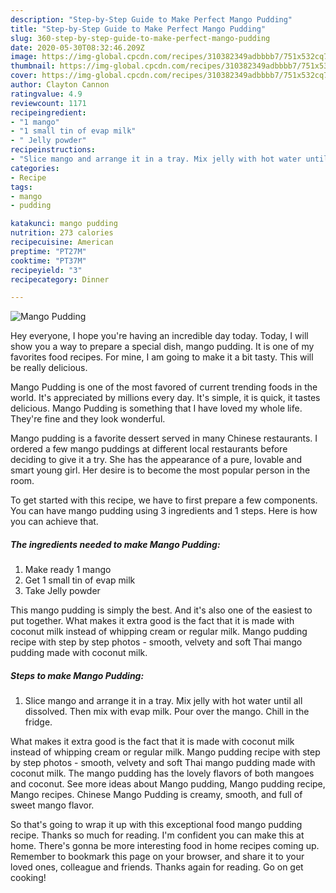 ```yaml
---
description: "Step-by-Step Guide to Make Perfect Mango Pudding"
title: "Step-by-Step Guide to Make Perfect Mango Pudding"
slug: 360-step-by-step-guide-to-make-perfect-mango-pudding
date: 2020-05-30T08:32:46.209Z
image: https://img-global.cpcdn.com/recipes/310382349adbbbb7/751x532cq70/mango-pudding-recipe-main-photo.jpg
thumbnail: https://img-global.cpcdn.com/recipes/310382349adbbbb7/751x532cq70/mango-pudding-recipe-main-photo.jpg
cover: https://img-global.cpcdn.com/recipes/310382349adbbbb7/751x532cq70/mango-pudding-recipe-main-photo.jpg
author: Clayton Cannon
ratingvalue: 4.9
reviewcount: 1171
recipeingredient:
- "1 mango"
- "1 small tin of evap milk"
- " Jelly powder"
recipeinstructions:
- "Slice mango and arrange it in a tray. Mix jelly with hot water until all dissolved. Then mix with evap milk. Pour over the mango. Chill in the fridge."
categories:
- Recipe
tags:
- mango
- pudding

katakunci: mango pudding 
nutrition: 273 calories
recipecuisine: American
preptime: "PT27M"
cooktime: "PT37M"
recipeyield: "3"
recipecategory: Dinner

---
```



![Mango Pudding](https://img-global.cpcdn.com/recipes/310382349adbbbb7/751x532cq70/mango-pudding-recipe-main-photo.jpg)

Hey everyone, I hope you're having an incredible day today. Today, I will show you a way to prepare a special dish, mango pudding. It is one of my favorites food recipes. For mine, I am going to make it a bit tasty. This will be really delicious.

Mango Pudding is one of the most favored of current trending foods in the world. It's appreciated by millions every day. It's simple, it is quick, it tastes delicious. Mango Pudding is something that I have loved my whole life. They're fine and they look wonderful.

Mango pudding is a favorite dessert served in many Chinese restaurants. I ordered a few mango puddings at different local restaurants before deciding to give it a try. She has the appearance of a pure, lovable and smart young girl. Her desire is to become the most popular person in the room.


To get started with this recipe, we have to first prepare a few components. You can have mango pudding using 3 ingredients and 1 steps. Here is how you can achieve that.

<!--inarticleads1-->

##### The ingredients needed to make Mango Pudding:

1. Make ready 1 mango
1. Get 1 small tin of evap milk
1. Take  Jelly powder


This mango pudding is simply the best. And it&#39;s also one of the easiest to put together. What makes it extra good is the fact that it is made with coconut milk instead of whipping cream or regular milk. Mango pudding recipe with step by step photos - smooth, velvety and soft Thai mango pudding made with coconut milk. 

<!--inarticleads2-->

##### Steps to make Mango Pudding:

1. Slice mango and arrange it in a tray. Mix jelly with hot water until all dissolved. Then mix with evap milk. Pour over the mango. Chill in the fridge.


What makes it extra good is the fact that it is made with coconut milk instead of whipping cream or regular milk. Mango pudding recipe with step by step photos - smooth, velvety and soft Thai mango pudding made with coconut milk. The mango pudding has the lovely flavors of both mangoes and coconut. See more ideas about Mango pudding, Mango pudding recipe, Mango recipes. Chinese Mango Pudding is creamy, smooth, and full of sweet mango flavor. 

So that's going to wrap it up with this exceptional food mango pudding recipe. Thanks so much for reading. I'm confident you can make this at home. There's gonna be more interesting food in home recipes coming up. Remember to bookmark this page on your browser, and share it to your loved ones, colleague and friends. Thanks again for reading. Go on get cooking!
